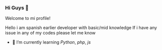 ### Hi Guys 👋
Welcome to mi profile!

Hello i am spanish earlier developer with basic/mid knowledge If i have any issue in any of my codes please let me know

- 🌱 I’m currently learning *Python*, *php*, *js*

